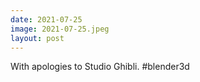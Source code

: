 ```yaml
---
date: 2021-07-25
image: 2021-07-25.jpeg
layout: post
---
```


With apologies to Studio Ghibli. #blender3d
